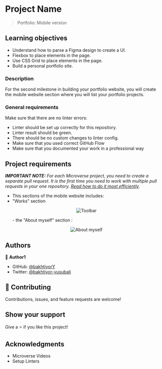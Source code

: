 # Project Name
> Portfolio: Mobile version

## Learning objectives
- Understand how to parse a Figma design to create a UI.
- Flexbox to place elements in the page.
- Use CSS Grid to place elements in the page.
- Build a personal portfolio site.

### Description
For the second milestone in building your portfolio website, you will create the mobile website section where you will list your portfolio projects.

### General requirements
Make sure that there are no linter errors:
- Linter should be set up correctly for this repository.
- Linter result should be green.
- There should be no custom changes to linter config.
- Make sure that you used correct GitHub Flow
- Make sure that you documented your work in a professional way

## Project requirements
_**IMPORTANT NOTE:** For each Microverse project, you need to create a separate pull request. It is the first time you need to work with multiple pull requests in your one repository. [Read how to do it most efficiently](https://github.com/microverseinc/curriculum-transversal-skills/blob/main/git-github/articles/multiple_pull_requests.md)._

- This sections of the mobile website includes:
-  "Works" section
      <p align="center">
       <img src="./img/work_section" alt="Toolbar" />
      </p>
   - the "About myself" section :
    <p align="center">
      <img src="./img/about_section" alt="About myself" />
    </p>

## Authors
👤 **Author1**
- GitHub: [@bakhtiyorY](https://github.com/githubhandle)
- Twitter: [@bakhtiyor-yusubali](https://twitter.com/twitterhandle)

## 🤝 Contributing
Contributions, issues, and feature requests are welcome!

## Show your support
Give a ⭐️ if you like this project!

## Acknowledgments
- Microverse Videos
- Setup Linters
